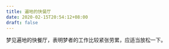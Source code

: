 ```yaml
---
title: 遍地的快餐厅
date: 2020-02-15T20:54:12+08:00
draft: false
---
```


梦见遍地的快餐厅，表明梦者的工作比较紧张劳累，应适当放松一下。<br>
